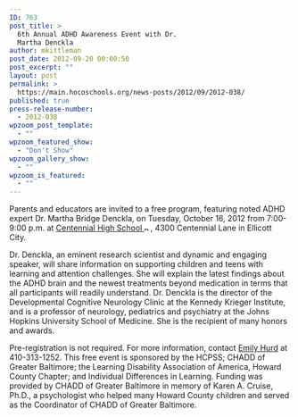 ```yaml
---
ID: 763
post_title: >
  6th Annual ADHD Awareness Event with Dr.
  Martha Denckla
author: mkittleman
post_date: 2012-09-20 00:00:50
post_excerpt: ""
layout: post
permalink: >
  https://main.hocoschools.org/news-posts/2012/09/2012-038/
published: true
press-release-number:
  - 2012-038
wpzoom_post_template:
  - ""
wpzoom_featured_show:
  - "Don't Show"
wpzoom_gallery_show:
  - ""
wpzoom_is_featured:
  - ""
---
```

Parents and educators are invited to a free program, featuring noted ADHD expert Dr. Martha Bridge Denckla, on Tuesday, October 16, 2012 from 7:00-9:00 p.m. at <a href="http://maps.google.com/maps?q=4300+Centennial+Lane,+Ellicott+City,+MD+21042&amp;iwloc=A&amp;hl=en" target="_blank">Centennial High School <img alt="new webpage icon" src="http://www.hcpss.org/images/new_webpage.gif" width="11" height="10" align="bottom" border="0" /></a>, 4300 Centennial Lane in Ellicott City.

Dr. Denckla, an eminent research scientist and dynamic and engaging speaker, will share information on supporting children and teens with learning and attention challenges. She will explain the latest findings about the ADHD brain and the newest treatments beyond medication in terms that all participants will readily understand. Dr. Denckla is the director of the Developmental Cognitive Neurology Clinic at the Kennedy Krieger Institute, and is a professor of neurology, pediatrics and psychiatry at the Johns Hopkins University School of Medicine. She is the recipient of many honors and awards.

Pre-registration is not required. For more information, contact <a href="mailto:emily_hurd@HCPSS.org">Emily Hurd</a> at 410-313-1252. This free event is sponsored by the HCPSS; CHADD of Greater Baltimore; the Learning Disability Association of America, Howard County Chapter; and Individual Differences in Learning. Funding was provided by CHADD of Greater Baltimore in memory of Karen A. Cruise, Ph.D., a psychologist who helped many Howard County children and served as the Coordinator of CHADD of Greater Baltimore.